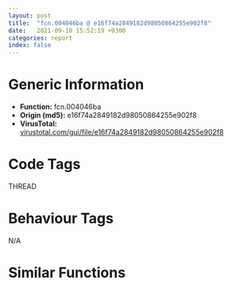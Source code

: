 ```yaml
---
layout: post
title:  "fcn.004046ba @ e16f74a2849182d98050864255e902f8"
date:   2021-09-10 15:52:19 +0300
categories: report
index: false
---
```


# Generic Information
- **Function:** fcn.004046ba
- **Origin (md5):** e16f74a2849182d98050864255e902f8
- **VirusTotal:** [virustotal.com/gui/file/e16f74a2849182d98050864255e902f8][virustotal_ref]

# Code Tags
<span class="tag" id="THREAD">THREAD</span>


# Behaviour Tags
<span class="bhv-tag" id="na">N/A</span>

# Similar Functions
<script type="text/javascript" src="https://www.gstatic.com/charts/loader.js"></script>
<script type="text/javascript">

    google.charts.load('current', {'packages':['corechart']});
    google.charts.setOnLoadCallback(drawChart);

    function drawChart() {
    var data = new google.visualization.DataTable();
        data.addColumn('number', 'X');
        data.addColumn('number', 'Y');
        data.addColumn({type: 'string', role: 'tooltip', 'p': {'html': true}});
        data.addColumn({'type': 'string', 'role': 'style'});
        
        data.addRows([
    [126.07401275634766, 79.05859375, '<b><a href="/report/fcn.004046ba@e16f74a2849182d98050864255e902f8">fcn.004046ba</a><br>@e16f74a2849182d98050864255e902f8</b><br>push ebx<br>push esi<br>push edi<br>mov edi, 0x4780e8<br>push edi<br>xor ebx, ebx<br>call dword[sym.imp.KERNEL32.dll_EnterCriticalSection]<br>mov esi, dword[0x478100]<br>test esi, esi<br>je 0x404700<br>call dword[sym.imp.KERNEL32.dll_GetCurrentThreadId]<br>xor ecx, ecx<br>cmp dword[esi+4], eax<br>je 0x4046ed<br>mov ecx, esi<br>mov esi, dword[esi+8]<br>test esi, esi<br>jne 0x4046dd<br>jmp 0x404700<br>mov eax, dword[esi+8]<br>test ecx, ecx<br>jne 0x4046fb<br>mov dword[0x478100], eax<br>jmp 0x4046fe<br>mov dword[ecx+8], eax<br>mov ebx, dword[esi]<br>push edi<br>call dword[sym.imp.KERNEL32.dll_LeaveCriticalSection]<br>pop edi<br>pop esi<br>mov eax, ebx<br>pop ebx<br>ret <br><eoc> ', 'point { fill-color: #e0440e; }'],
[-92.06204223632812, -82.14215850830078, '<b><a href="/report/fcn.004046d4@3aa98225e51cbcae2d334c8b6b4ed9fd">fcn.004046d4</a><br>@3aa98225e51cbcae2d334c8b6b4ed9fd</b><br>push ebx<br>push esi<br>push edi<br>mov edi, 0x477108<br>push edi<br>xor ebx, ebx<br>call dword[sym.imp.KERNEL32.dll_EnterCriticalSection]<br>mov esi, dword[0x477120]<br>test esi, esi<br>je 0x40471a<br>call dword[sym.imp.KERNEL32.dll_GetCurrentThreadId]<br>xor ecx, ecx<br>cmp dword[esi+4], eax<br>je 0x404707<br>mov ecx, esi<br>mov esi, dword[esi+8]<br>test esi, esi<br>jne 0x4046f7<br>jmp 0x40471a<br>mov eax, dword[esi+8]<br>test ecx, ecx<br>jne 0x404715<br>mov dword[0x477120], eax<br>jmp 0x404718<br>mov dword[ecx+8], eax<br>mov ebx, dword[esi]<br>push edi<br>call dword[sym.imp.KERNEL32.dll_LeaveCriticalSection]<br>pop edi<br>pop esi<br>mov eax, ebx<br>pop ebx<br>ret <br><eoc> ', 'null'],
[114.55806732177734, -81.16798400878906, '<b><a href="/report/fcn.004046d4@3d7f25d788af3e7f7707a736ac852465">fcn.004046d4</a><br>@3d7f25d788af3e7f7707a736ac852465</b><br>push ebx<br>push esi<br>push edi<br>mov edi, 0x477108<br>push edi<br>xor ebx, ebx<br>call dword[sym.imp.KERNEL32.dll_EnterCriticalSection]<br>mov esi, dword[0x477120]<br>test esi, esi<br>je 0x40471a<br>call dword[sym.imp.KERNEL32.dll_GetCurrentThreadId]<br>xor ecx, ecx<br>cmp dword[esi+4], eax<br>je 0x404707<br>mov ecx, esi<br>mov esi, dword[esi+8]<br>test esi, esi<br>jne 0x4046f7<br>jmp 0x40471a<br>mov eax, dword[esi+8]<br>test ecx, ecx<br>jne 0x404715<br>mov dword[0x477120], eax<br>jmp 0x404718<br>mov dword[ecx+8], eax<br>mov ebx, dword[esi]<br>push edi<br>call dword[sym.imp.KERNEL32.dll_LeaveCriticalSection]<br>pop edi<br>pop esi<br>mov eax, ebx<br>pop ebx<br>ret <br><eoc> ', 'null'],
[68.2951431274414, 31.73995590209961, '<b><a href="/report/fcn.004049f9@c077742bdc6d4f2c0ca7d0e2a6a94acf">fcn.004049f9</a><br>@c077742bdc6d4f2c0ca7d0e2a6a94acf</b><br>push ebx<br>push esi<br>push edi<br>mov edi, 0x47f0e8<br>push edi<br>xor ebx, ebx<br>call dword[sym.imp.KERNEL32.dll_EnterCriticalSection]<br>mov esi, dword[0x47f100]<br>test esi, esi<br>je 0x404a3f<br>call dword[sym.imp.KERNEL32.dll_GetCurrentThreadId]<br>xor ecx, ecx<br>cmp dword[esi+4], eax<br>je 0x404a2c<br>mov ecx, esi<br>mov esi, dword[esi+8]<br>test esi, esi<br>jne 0x404a1c<br>jmp 0x404a3f<br>mov eax, dword[esi+8]<br>test ecx, ecx<br>jne 0x404a3a<br>mov dword[0x47f100], eax<br>jmp 0x404a3d<br>mov dword[ecx+8], eax<br>mov ebx, dword[esi]<br>push edi<br>call dword[sym.imp.KERNEL32.dll_LeaveCriticalSection]<br>pop edi<br>pop esi<br>mov eax, ebx<br>pop ebx<br>ret <br><eoc> ', 'null'],
[-90.50809478759766, 125.25648498535156, '<b><a href="/report/fcn.004046d4@44a756939733df3681808b122b91651f">fcn.004046d4</a><br>@44a756939733df3681808b122b91651f</b><br>push ebx<br>push esi<br>push edi<br>mov edi, 0x477108<br>push edi<br>xor ebx, ebx<br>call dword[sym.imp.KERNEL32.dll_EnterCriticalSection]<br>mov esi, dword[0x477120]<br>test esi, esi<br>je 0x40471a<br>call dword[sym.imp.KERNEL32.dll_GetCurrentThreadId]<br>xor ecx, ecx<br>cmp dword[esi+4], eax<br>je 0x404707<br>mov ecx, esi<br>mov esi, dword[esi+8]<br>test esi, esi<br>jne 0x4046f7<br>jmp 0x40471a<br>mov eax, dword[esi+8]<br>test ecx, ecx<br>jne 0x404715<br>mov dword[0x477120], eax<br>jmp 0x404718<br>mov dword[ecx+8], eax<br>mov ebx, dword[esi]<br>push edi<br>call dword[sym.imp.KERNEL32.dll_LeaveCriticalSection]<br>pop edi<br>pop esi<br>mov eax, ebx<br>pop ebx<br>ret <br><eoc> ', 'null'],
[-144.33139038085938, -23.28976058959961, '<b><a href="/report/fcn.00404fa2@20a93604f17ee6f3c2aa7b1f7a497fcf">fcn.00404fa2</a><br>@20a93604f17ee6f3c2aa7b1f7a497fcf</b><br>push ebx<br>push esi<br>push edi<br>mov edi, 0x484128<br>push edi<br>xor ebx, ebx<br>call dword[sym.imp.KERNEL32.dll_EnterCriticalSection]<br>mov esi, dword[0x484140]<br>test esi, esi<br>je 0x404fe8<br>call dword[sym.imp.KERNEL32.dll_GetCurrentThreadId]<br>xor ecx, ecx<br>cmp dword[esi+4], eax<br>je 0x404fd5<br>mov ecx, esi<br>mov esi, dword[esi+8]<br>test esi, esi<br>jne 0x404fc5<br>jmp 0x404fe8<br>mov eax, dword[esi+8]<br>test ecx, ecx<br>jne 0x404fe3<br>mov dword[0x484140], eax<br>jmp 0x404fe6<br>mov dword[ecx+8], eax<br>mov ebx, dword[esi]<br>push edi<br>call dword[sym.imp.KERNEL32.dll_LeaveCriticalSection]<br>pop edi<br>pop esi<br>mov eax, ebx<br>pop ebx<br>ret <br><eoc> ', 'null'],
[135.80616760253906, -4.006060600280762, '<b><a href="/report/fcn.004046d4@a314f14b11fc4f772a3e30c11b5cb1d4">fcn.004046d4</a><br>@a314f14b11fc4f772a3e30c11b5cb1d4</b><br>push ebx<br>push esi<br>push edi<br>mov edi, 0x477108<br>push edi<br>xor ebx, ebx<br>call dword[sym.imp.KERNEL32.dll_EnterCriticalSection]<br>mov esi, dword[0x477120]<br>test esi, esi<br>je 0x40471a<br>call dword[sym.imp.KERNEL32.dll_GetCurrentThreadId]<br>xor ecx, ecx<br>cmp dword[esi+4], eax<br>je 0x404707<br>mov ecx, esi<br>mov esi, dword[esi+8]<br>test esi, esi<br>jne 0x4046f7<br>jmp 0x40471a<br>mov eax, dword[esi+8]<br>test ecx, ecx<br>jne 0x404715<br>mov dword[0x477120], eax<br>jmp 0x404718<br>mov dword[ecx+8], eax<br>mov ebx, dword[esi]<br>push edi<br>call dword[sym.imp.KERNEL32.dll_LeaveCriticalSection]<br>pop edi<br>pop esi<br>mov eax, ebx<br>pop ebx<br>ret <br><eoc> ', 'null'],
[0.19053369760513306, 10.48428726196289, '<b><a href="/report/fcn.004046d4@9571c7458fae91969aaed3955e433f49">fcn.004046d4</a><br>@9571c7458fae91969aaed3955e433f49</b><br>push ebx<br>push esi<br>push edi<br>mov edi, 0x477108<br>push edi<br>xor ebx, ebx<br>call dword[sym.imp.KERNEL32.dll_EnterCriticalSection]<br>mov esi, dword[0x477120]<br>test esi, esi<br>je 0x40471a<br>call dword[sym.imp.KERNEL32.dll_GetCurrentThreadId]<br>xor ecx, ecx<br>cmp dword[esi+4], eax<br>je 0x404707<br>mov ecx, esi<br>mov esi, dword[esi+8]<br>test esi, esi<br>jne 0x4046f7<br>jmp 0x40471a<br>mov eax, dword[esi+8]<br>test ecx, ecx<br>jne 0x404715<br>mov dword[0x477120], eax<br>jmp 0x404718<br>mov dword[ecx+8], eax<br>mov ebx, dword[esi]<br>push edi<br>call dword[sym.imp.KERNEL32.dll_LeaveCriticalSection]<br>pop edi<br>pop esi<br>mov eax, ebx<br>pop ebx<br>ret <br><eoc> ', 'null'],
[-125.80225372314453, 53.394386291503906, '<b><a href="/report/fcn.004049f9@505be53c36227b94e2fcc406f247f6e5">fcn.004049f9</a><br>@505be53c36227b94e2fcc406f247f6e5</b><br>push ebx<br>push esi<br>push edi<br>mov edi, 0x47f0e8<br>push edi<br>xor ebx, ebx<br>call dword[sym.imp.KERNEL32.dll_EnterCriticalSection]<br>mov esi, dword[0x47f100]<br>test esi, esi<br>je 0x404a3f<br>call dword[sym.imp.KERNEL32.dll_GetCurrentThreadId]<br>xor ecx, ecx<br>cmp dword[esi+4], eax<br>je 0x404a2c<br>mov ecx, esi<br>mov esi, dword[esi+8]<br>test esi, esi<br>jne 0x404a1c<br>jmp 0x404a3f<br>mov eax, dword[esi+8]<br>test ecx, ecx<br>jne 0x404a3a<br>mov dword[0x47f100], eax<br>jmp 0x404a3d<br>mov dword[ecx+8], eax<br>mov ebx, dword[esi]<br>push edi<br>call dword[sym.imp.KERNEL32.dll_LeaveCriticalSection]<br>pop edi<br>pop esi<br>mov eax, ebx<br>pop ebx<br>ret <br><eoc> ', 'null'],
[-68.19563293457031, -6.38063907623291, '<b><a href="/report/fcn.004046d4@7307643b343733b7fbd7b4b4fb482515">fcn.004046d4</a><br>@7307643b343733b7fbd7b4b4fb482515</b><br>push ebx<br>push esi<br>push edi<br>mov edi, 0x477108<br>push edi<br>xor ebx, ebx<br>call dword[sym.imp.KERNEL32.dll_EnterCriticalSection]<br>mov esi, dword[0x477120]<br>test esi, esi<br>je 0x40471a<br>call dword[sym.imp.KERNEL32.dll_GetCurrentThreadId]<br>xor ecx, ecx<br>cmp dword[esi+4], eax<br>je 0x404707<br>mov ecx, esi<br>mov esi, dword[esi+8]<br>test esi, esi<br>jne 0x4046f7<br>jmp 0x40471a<br>mov eax, dword[esi+8]<br>test ecx, ecx<br>jne 0x404715<br>mov dword[0x477120], eax<br>jmp 0x404718<br>mov dword[ecx+8], eax<br>mov ebx, dword[esi]<br>push edi<br>call dword[sym.imp.KERNEL32.dll_LeaveCriticalSection]<br>pop edi<br>pop esi<br>mov eax, ebx<br>pop ebx<br>ret <br><eoc> ', 'null'],
[-48.08353042602539, 63.520484924316406, '<b><a href="/report/fcn.004046d4@e3d061f479f25b8f541d0905c967999c">fcn.004046d4</a><br>@e3d061f479f25b8f541d0905c967999c</b><br>push ebx<br>push esi<br>push edi<br>mov edi, 0x477108<br>push edi<br>xor ebx, ebx<br>call dword[sym.imp.KERNEL32.dll_EnterCriticalSection]<br>mov esi, dword[0x477120]<br>test esi, esi<br>je 0x40471a<br>call dword[sym.imp.KERNEL32.dll_GetCurrentThreadId]<br>xor ecx, ecx<br>cmp dword[esi+4], eax<br>je 0x404707<br>mov ecx, esi<br>mov esi, dword[esi+8]<br>test esi, esi<br>jne 0x4046f7<br>jmp 0x40471a<br>mov eax, dword[esi+8]<br>test ecx, ecx<br>jne 0x404715<br>mov dword[0x477120], eax<br>jmp 0x404718<br>mov dword[ecx+8], eax<br>mov ebx, dword[esi]<br>push edi<br>call dword[sym.imp.KERNEL32.dll_LeaveCriticalSection]<br>pop edi<br>pop esi<br>mov eax, ebx<br>pop ebx<br>ret <br><eoc> ', 'null'],
[-33.53083038330078, -134.40988159179688, '<b><a href="/report/fcn.004046d4@146b14fc12cf789043a79d4f548a23bf">fcn.004046d4</a><br>@146b14fc12cf789043a79d4f548a23bf</b><br>push ebx<br>push esi<br>push edi<br>mov edi, 0x477108<br>push edi<br>xor ebx, ebx<br>call dword[sym.imp.KERNEL32.dll_EnterCriticalSection]<br>mov esi, dword[0x477120]<br>test esi, esi<br>je 0x40471a<br>call dword[sym.imp.KERNEL32.dll_GetCurrentThreadId]<br>xor ecx, ecx<br>cmp dword[esi+4], eax<br>je 0x404707<br>mov ecx, esi<br>mov esi, dword[esi+8]<br>test esi, esi<br>jne 0x4046f7<br>jmp 0x40471a<br>mov eax, dword[esi+8]<br>test ecx, ecx<br>jne 0x404715<br>mov dword[0x477120], eax<br>jmp 0x404718<br>mov dword[ecx+8], eax<br>mov ebx, dword[esi]<br>push edi<br>call dword[sym.imp.KERNEL32.dll_LeaveCriticalSection]<br>pop edi<br>pop esi<br>mov eax, ebx<br>pop ebx<br>ret <br><eoc> ', 'null'],
[53.51369094848633, -37.66883087158203, '<b><a href="/report/fcn.004049f9@96a869ae624ddb4834a1d5a829f85469">fcn.004049f9</a><br>@96a869ae624ddb4834a1d5a829f85469</b><br>push ebx<br>push esi<br>push edi<br>mov edi, 0x47f0e8<br>push edi<br>xor ebx, ebx<br>call dword[sym.imp.KERNEL32.dll_EnterCriticalSection]<br>mov esi, dword[0x47f100]<br>test esi, esi<br>je 0x404a3f<br>call dword[sym.imp.KERNEL32.dll_GetCurrentThreadId]<br>xor ecx, ecx<br>cmp dword[esi+4], eax<br>je 0x404a2c<br>mov ecx, esi<br>mov esi, dword[esi+8]<br>test esi, esi<br>jne 0x404a1c<br>jmp 0x404a3f<br>mov eax, dword[esi+8]<br>test ecx, ecx<br>jne 0x404a3a<br>mov dword[0x47f100], eax<br>jmp 0x404a3d<br>mov dword[ecx+8], eax<br>mov ebx, dword[esi]<br>push edi<br>call dword[sym.imp.KERNEL32.dll_LeaveCriticalSection]<br>pop edi<br>pop esi<br>mov eax, ebx<br>pop ebx<br>ret <br><eoc> ', 'null'],
[-15.602815628051758, -58.633663177490234, '<b><a href="/report/fcn.004046d4@6e426bd8e348fab7a17ba317fb0f2d87">fcn.004046d4</a><br>@6e426bd8e348fab7a17ba317fb0f2d87</b><br>push ebx<br>push esi<br>push edi<br>mov edi, 0x477108<br>push edi<br>xor ebx, ebx<br>call dword[sym.imp.KERNEL32.dll_EnterCriticalSection]<br>mov esi, dword[0x477120]<br>test esi, esi<br>je 0x40471a<br>call dword[sym.imp.KERNEL32.dll_GetCurrentThreadId]<br>xor ecx, ecx<br>cmp dword[esi+4], eax<br>je 0x404707<br>mov ecx, esi<br>mov esi, dword[esi+8]<br>test esi, esi<br>jne 0x4046f7<br>jmp 0x40471a<br>mov eax, dword[esi+8]<br>test ecx, ecx<br>jne 0x404715<br>mov dword[0x477120], eax<br>jmp 0x404718<br>mov dword[ecx+8], eax<br>mov ebx, dword[esi]<br>push edi<br>call dword[sym.imp.KERNEL32.dll_LeaveCriticalSection]<br>pop edi<br>pop esi<br>mov eax, ebx<br>pop ebx<br>ret <br><eoc> ', 'null'],
[19.444629669189453, 80.59966278076172, '<b><a href="/report/fcn.004046d4@e83552e81a6f265fd7baa50402d3d47d">fcn.004046d4</a><br>@e83552e81a6f265fd7baa50402d3d47d</b><br>push ebx<br>push esi<br>push edi<br>mov edi, 0x477108<br>push edi<br>xor ebx, ebx<br>call dword[sym.imp.KERNEL32.dll_EnterCriticalSection]<br>mov esi, dword[0x477120]<br>test esi, esi<br>je 0x40471a<br>call dword[sym.imp.KERNEL32.dll_GetCurrentThreadId]<br>xor ecx, ecx<br>cmp dword[esi+4], eax<br>je 0x404707<br>mov ecx, esi<br>mov esi, dword[esi+8]<br>test esi, esi<br>jne 0x4046f7<br>jmp 0x40471a<br>mov eax, dword[esi+8]<br>test ecx, ecx<br>jne 0x404715<br>mov dword[0x477120], eax<br>jmp 0x404718<br>mov dword[ecx+8], eax<br>mov ebx, dword[esi]<br>push edi<br>call dword[sym.imp.KERNEL32.dll_LeaveCriticalSection]<br>pop edi<br>pop esi<br>mov eax, ebx<br>pop ebx<br>ret <br><eoc> ', 'null'],
[68.74969482421875, 136.2965850830078, '<b><a href="/report/fcn.004046d4@c6d5547a6b11db0106596d8a93b709be">fcn.004046d4</a><br>@c6d5547a6b11db0106596d8a93b709be</b><br>push ebx<br>push esi<br>push edi<br>mov edi, 0x477108<br>push edi<br>xor ebx, ebx<br>call dword[sym.imp.KERNEL32.dll_EnterCriticalSection]<br>mov esi, dword[0x477120]<br>test esi, esi<br>je 0x40471a<br>call dword[sym.imp.KERNEL32.dll_GetCurrentThreadId]<br>xor ecx, ecx<br>cmp dword[esi+4], eax<br>je 0x404707<br>mov ecx, esi<br>mov esi, dword[esi+8]<br>test esi, esi<br>jne 0x4046f7<br>jmp 0x40471a<br>mov eax, dword[esi+8]<br>test ecx, ecx<br>jne 0x404715<br>mov dword[0x477120], eax<br>jmp 0x404718<br>mov dword[ecx+8], eax<br>mov ebx, dword[esi]<br>push edi<br>call dword[sym.imp.KERNEL32.dll_LeaveCriticalSection]<br>pop edi<br>pop esi<br>mov eax, ebx<br>pop ebx<br>ret <br><eoc> ', 'null'],
[43.323585510253906, -117.28186798095703, '<b><a href="/report/fcn.004046d4@b8b9cf6862b0d68d10750002e5baaf97">fcn.004046d4</a><br>@b8b9cf6862b0d68d10750002e5baaf97</b><br>push ebx<br>push esi<br>push edi<br>mov edi, 0x477108<br>push edi<br>xor ebx, ebx<br>call dword[sym.imp.KERNEL32.dll_EnterCriticalSection]<br>mov esi, dword[0x477120]<br>test esi, esi<br>je 0x40471a<br>call dword[sym.imp.KERNEL32.dll_GetCurrentThreadId]<br>xor ecx, ecx<br>cmp dword[esi+4], eax<br>je 0x404707<br>mov ecx, esi<br>mov esi, dword[esi+8]<br>test esi, esi<br>jne 0x4046f7<br>jmp 0x40471a<br>mov eax, dword[esi+8]<br>test ecx, ecx<br>jne 0x404715<br>mov dword[0x477120], eax<br>jmp 0x404718<br>mov dword[ecx+8], eax<br>mov ebx, dword[esi]<br>push edi<br>call dword[sym.imp.KERNEL32.dll_LeaveCriticalSection]<br>pop edi<br>pop esi<br>mov eax, ebx<br>pop ebx<br>ret <br><eoc> ', 'null'],
[-14.445796966552734, 149.62254333496094, '<b><a href="/report/fcn.00405929@f5b8476c36459986b226c45654aeb016">fcn.00405929</a><br>@f5b8476c36459986b226c45654aeb016</b><br>push ebx<br>push esi<br>push edi<br>mov edi, 0x480148<br>push edi<br>xor ebx, ebx<br>call dword[sym.imp.KERNEL32.dll_EnterCriticalSection]<br>mov esi, dword[0x480160]<br>test esi, esi<br>je 0x40596f<br>call dword[sym.imp.KERNEL32.dll_GetCurrentThreadId]<br>xor ecx, ecx<br>cmp dword[esi+4], eax<br>je 0x40595c<br>mov ecx, esi<br>mov esi, dword[esi+8]<br>test esi, esi<br>jne 0x40594c<br>jmp 0x40596f<br>mov eax, dword[esi+8]<br>test ecx, ecx<br>jne 0x40596a<br>mov dword[0x480160], eax<br>jmp 0x40596d<br>mov dword[ecx+8], eax<br>mov ebx, dword[esi]<br>push edi<br>call dword[sym.imp.KERNEL32.dll_LeaveCriticalSection]<br>pop edi<br>pop esi<br>mov eax, ebx<br>pop ebx<br>ret <br><eoc> ', 'null'],

        ]);

    var options = {
        title: 'Similarity Plot',
        legend: 'none',
        colors: ['#dedbd9', '#e6693e', '#ec8f6e', '#f3b49f', '#f6c7b6'],
        tooltip: {isHtml: true, trigger: 'both'},
        explorer: {
        actions: ["dragToZoom", "rightClickToReset"],
        },
        chartArea: {
        width: '80%',
        height: '80%'
        },
        width: '100%',
        height: '100%'
    };

    var chart = new google.visualization.ScatterChart(document.getElementById('chart_div'));

    chart.draw(data, options);
    }
    
</script>


<div id="chart_div" style="width: 100%px; height: 100%;"></div>

# Disassembled Code
{% highlight nasm %}

push ebx
push esi
push edi
mov edi, 0x4780e8
push edi
xor ebx, ebx
call dword[sym.imp.KERNEL32.dll_EnterCriticalSection]
mov esi, dword[0x478100]
test esi, esi
je 0x404700
call dword[sym.imp.KERNEL32.dll_GetCurrentThreadId]
xor ecx, ecx
cmp dword[esi+4], eax
je 0x4046ed
mov ecx, esi
mov esi, dword[esi+8]
test esi, esi
jne 0x4046dd
jmp 0x404700
mov eax, dword[esi+8]
test ecx, ecx
jne 0x4046fb
mov dword[0x478100], eax
jmp 0x4046fe
mov dword[ecx+8], eax
mov ebx, dword[esi]
push edi
call dword[sym.imp.KERNEL32.dll_LeaveCriticalSection]
pop edi
pop esi
mov eax, ebx
pop ebx
ret

{% endhighlight %}

[virustotal_ref]: https://www.virustotal.com/gui/file/e16f74a2849182d98050864255e902f8